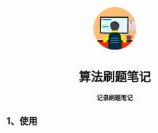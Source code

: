 <p align="center">
	<img alt="logo" src="/static/logo.png">
</p>
<h1 align="center" >算法刷题笔记</h1>
<center><b>记录刷题笔记</b></center>

## 1、使用


